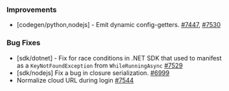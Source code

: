 
### Improvements
  
- [codegen/python,nodejs] - Emit dynamic config-getters.
  [#7447](https://github.com/pulumi/pulumi/pull/7447),  [#7530](https://github.com/pulumi/pulumi/pull/7530)

### Bug Fixes

- [sdk/dotnet] - Fix for race conditions in .NET SDK that used to
  manifest as a `KeyNotFoundException` from `WhileRunningAsync`
  [#7529](https://github.com/pulumi/pulumi/pull/7529)
- [sdk/nodejs] Fix a bug in closure serialization. 
  [#6999](https://github.com/pulumi/pulumi/pull/6999)
- Normalize cloud URL during login
  [#7544](https://github.com/pulumi/pulumi/pull/7544)

